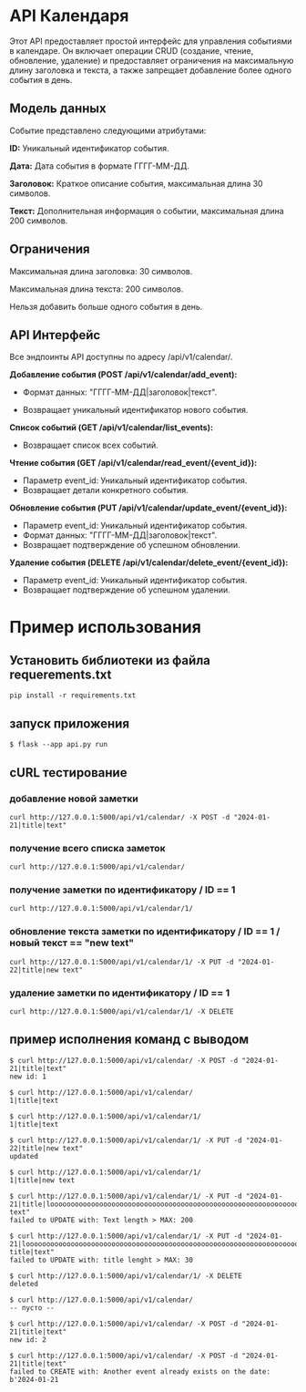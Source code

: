 # API Календаря

Этот API предоставляет простой интерфейс для управления событиями в календаре. Он включает операции CRUD (создание, чтение, обновление, удаление) и предоставляет ограничения на максимальную длину заголовка и текста, а также запрещает добавление более одного события в день.

## Модель данных

Событие представлено следующими атрибутами:

**ID:** Уникальный идентификатор события.

**Дата:** Дата события в формате ГГГГ-ММ-ДД.

**Заголовок:** Краткое описание события, максимальная длина 30 символов.

**Текст:** Дополнительная информация о событии, максимальная длина 200 символов.

## Ограничения

Максимальная длина заголовка: 30 символов.

Максимальная длина текста: 200 символов.

Нельзя добавить больше одного события в день.

## API Интерфейс

Все эндпоинты API доступны по адресу /api/v1/calendar/.

**Добавление события (POST /api/v1/calendar/add_event):**

- Формат данных: "ГГГГ-ММ-ДД|заголовок|текст".

- Возвращает уникальный идентификатор нового события.

**Список событий (GET /api/v1/calendar/list_events):**

- Возвращает список всех событий.

**Чтение события (GET /api/v1/calendar/read_event/{event_id}):**

- Параметр event_id: Уникальный идентификатор события.
- Возвращает детали конкретного события.

**Обновление события (PUT /api/v1/calendar/update_event/{event_id}):**

- Параметр event_id: Уникальный идентификатор события.
- Формат данных: "ГГГГ-ММ-ДД|заголовок|текст".
- Возвращает подтверждение об успешном обновлении.

**Удаление события (DELETE /api/v1/calendar/delete_event/{event_id}):**

- Параметр event_id: Уникальный идентификатор события.
- Возвращает подтверждение об успешном удалении.

# Пример использования

## Установить библиотеки из файла requerements.txt
```
pip install -r requirements.txt
```
## запуск приложения

```
$ flask --app api.py run
```


## cURL тестирование

### добавление новой заметки
```
curl http://127.0.0.1:5000/api/v1/calendar/ -X POST -d "2024-01-21|title|text"
```

### получение всего списка заметок
```
curl http://127.0.0.1:5000/api/v1/calendar/
```

### получение заметки по идентификатору / ID == 1
```
curl http://127.0.0.1:5000/api/v1/calendar/1/
```

### обновление текста заметки по идентификатору / ID == 1 /  новый текст == "new text"
```
curl http://127.0.0.1:5000/api/v1/calendar/1/ -X PUT -d "2024-01-22|title|new text"
```

### удаление заметки по идентификатору / ID == 1
```
curl http://127.0.0.1:5000/api/v1/calendar/1/ -X DELETE
```


## пример исполнения команд с выводом

```
$ curl http://127.0.0.1:5000/api/v1/calendar/ -X POST -d "2024-01-21|title|text"
new id: 1

$ curl http://127.0.0.1:5000/api/v1/calendar/
1|title|text

$ curl http://127.0.0.1:5000/api/v1/calendar/1/
1|title|text

$ curl http://127.0.0.1:5000/api/v1/calendar/1/ -X PUT -d "2024-01-22|title|new text"
updated

$ curl http://127.0.0.1:5000/api/v1/calendar/1/
1|title|new text

$ curl http://127.0.0.1:5000/api/v1/calendar/1/ -X PUT -d "2024-01-21|title|looooooooooooooooooooooooooooooooooooooooooooooooooooooooooooooooooooooooooooooooooooooooooooooooooooooooooooooooooooooooooooooooooooooooooooooooooooooooooooooooooooooooooooooooooooooooooooooooooooooooooooooooooooooooooooooooooooooooooooooooooooooooooooooooooooooooooooooooooooooooooooooooooooooooooooooooooooooooooooooooooooooooooooooooooooooooooooooooooooooooooooooooooooooooooooooooong text"
failed to UPDATE with: Text length > MAX: 200

$ curl http://127.0.0.1:5000/api/v1/calendar/1/ -X PUT -d "2024-01-21|loooooooooooooooooooooooooooooooooooooooooooooooooooooooooooooooooooooooooooooooooooong title|text"
failed to UPDATE with: title lenght > MAX: 30

$ curl http://127.0.0.1:5000/api/v1/calendar/1/ -X DELETE
deleted

$ curl http://127.0.0.1:5000/api/v1/calendar/
-- пусто --

$ curl http://127.0.0.1:5000/api/v1/calendar/ -X POST -d "2024-01-21|title|text"
new id: 2

$ curl http://127.0.0.1:5000/api/v1/calendar/ -X POST -d "2024-01-21|title|text"
failed to CREATE with: Another event already exists on the date: b'2024-01-21
```
